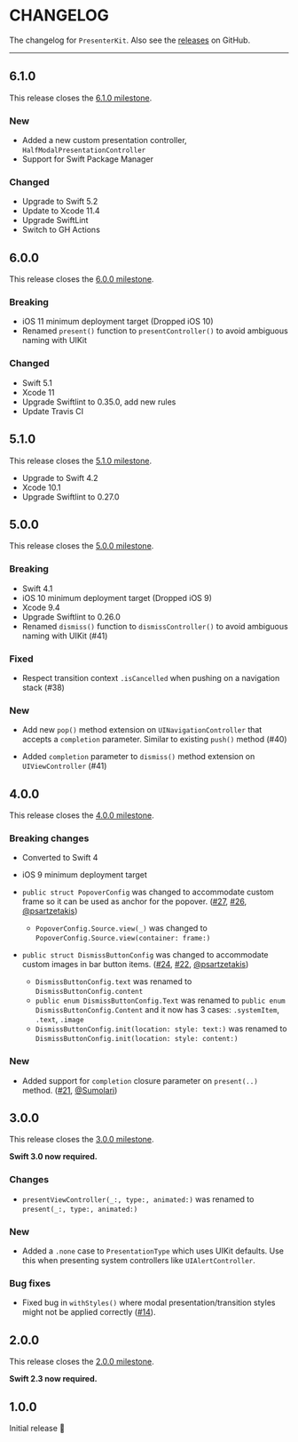 # CHANGELOG

The changelog for `PresenterKit`. Also see the [releases](https://github.com/jessesquires/PresenterKit/releases) on GitHub.

--------------------------------------

6.1.0
-----

This release closes the [6.1.0 milestone](https://github.com/jessesquires/PresenterKit/milestone/9?closed=1).

### New

- Added a new custom presentation controller, `HalfModalPresentationController`
- Support for Swift Package Manager

### Changed

- Upgrade to Swift 5.2
- Update to Xcode 11.4
- Upgrade SwiftLint
- Switch to GH Actions

6.0.0
-----

This release closes the [6.0.0 milestone](https://github.com/jessesquires/PresenterKit/milestone/8?closed=1).

### Breaking

- iOS 11 minimum deployment target (Dropped iOS 10)
- Renamed `present()` function to `presentController()` to avoid ambiguous naming with UIKit

### Changed

- Swift 5.1
- Xcode 11
- Upgrade Swiftlint to 0.35.0, add new rules
- Update Travis CI

5.1.0
-----

This release closes the [5.1.0 milestone](https://github.com/jessesquires/PresenterKit/milestone/7?closed=1).

- Upgrade to Swift 4.2
- Xcode 10.1
- Upgrade Swiftlint to 0.27.0

5.0.0
-----

This release closes the [5.0.0 milestone](https://github.com/jessesquires/PresenterKit/milestone/6?closed=1).

### Breaking

- Swift 4.1
- iOS 10 minimum deployment target (Dropped iOS 9)
- Xcode 9.4
- Upgrade Swiftlint to 0.26.0
- Renamed `dismiss()` function to `dismissController()` to avoid ambiguous naming with UIKit (#41)

### Fixed

- Respect transition context `.isCancelled` when pushing on a navigation stack (#38)

### New

- Add new `pop()` method extension on `UINavigationController` that accepts a `completion` parameter. Similar to existing `push()` method (#40)

- Added `completion` parameter to `dismiss()` method extension on `UIViewController` (#41)

4.0.0
-----

This release closes the [4.0.0 milestone](https://github.com/jessesquires/PresenterKit/milestone/4?closed=1).

### Breaking changes

- Converted to Swift 4

- iOS 9 minimum deployment target

- `public struct PopoverConfig` was changed to accommodate custom frame so it can be used as anchor for the popover.  ([#27](https://github.com/jessesquires/PresenterKit/pull/27), [#26](https://github.com/jessesquires/PresenterKit/issues/26), [@psartzetakis](https://github.com/psartzetakis))
  - `PopoverConfig.Source.view(_)` was changed to `PopoverConfig.Source.view(container: frame:)`

- `public struct DismissButtonConfig` was changed to accommodate custom images in bar button items. ([#24](https://github.com/jessesquires/PresenterKit/pull/24), [#22](https://github.com/jessesquires/PresenterKit/issues/22), [@psartzetakis](https://github.com/psartzetakis))
    - `DismissButtonConfig.text` was renamed to `DismissButtonConfig.content`
    - `public enum DismissButtonConfig.Text` was renamed to `public enum DismissButtonConfig.Content` and it now has 3 cases: `.systemItem`, `.text`, `.image`
    - `DismissButtonConfig.init(location: style: text:)` was renamed to `DismissButtonConfig.init(location: style: content:)`

### New

- Added support for `completion` closure parameter on `present(..)` method. ([#21](https://github.com/jessesquires/PresenterKit/pull/21), [@Sumolari](https://github.com/Sumolari))

3.0.0
-----

This release closes the [3.0.0 milestone](https://github.com/jessesquires/PresenterKit/milestone/3?closed=1).

**Swift 3.0 now required.**

### Changes

- `presentViewController(_:, type:, animated:)` was renamed to `present(_:, type:, animated:)`

### New

- Added a `.none` case to `PresentationType` which uses UIKit defaults. Use this when presenting system controllers like `UIAlertController`.

### Bug fixes

- Fixed bug in `withStyles()` where modal presentation/transition styles might not be applied correctly ([#14](https://github.com/jessesquires/PresenterKit/issues/14)).

2.0.0
-----

This release closes the [2.0.0 milestone](https://github.com/jessesquires/PresenterKit/milestone/2?closed=1).

**Swift 2.3 now required.**

1.0.0
-----

Initial release 🎉
